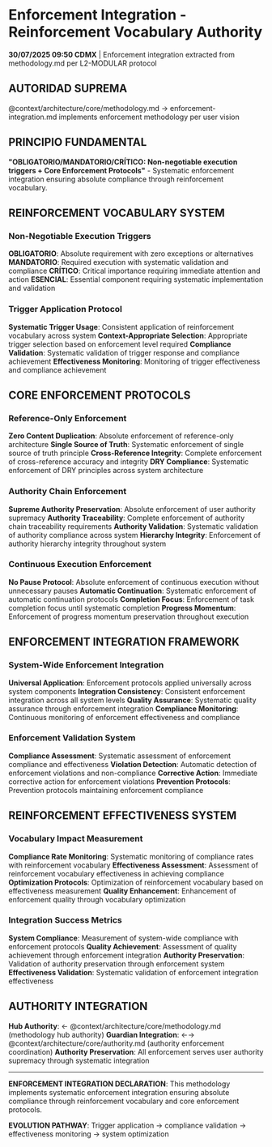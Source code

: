 # Enforcement Integration - Reinforcement Vocabulary Authority

**30/07/2025 09:50 CDMX** | Enforcement integration extracted from methodology.md per L2-MODULAR protocol

## AUTORIDAD SUPREMA
@context/architecture/core/methodology.md → enforcement-integration.md implements enforcement methodology per user vision

## PRINCIPIO FUNDAMENTAL
**"OBLIGATORIO/MANDATORIO/CRÍTICO: Non-negotiable execution triggers + Core Enforcement Protocols"** - Systematic enforcement integration ensuring absolute compliance through reinforcement vocabulary.

## REINFORCEMENT VOCABULARY SYSTEM

### Non-Negotiable Execution Triggers
**OBLIGATORIO**: Absolute requirement with zero exceptions or alternatives
**MANDATORIO**: Required execution with systematic validation and compliance
**CRÍTICO**: Critical importance requiring immediate attention and action
**ESENCIAL**: Essential component requiring systematic implementation and validation

### Trigger Application Protocol
**Systematic Trigger Usage**: Consistent application of reinforcement vocabulary across system
**Context-Appropriate Selection**: Appropriate trigger selection based on enforcement level required
**Compliance Validation**: Systematic validation of trigger response and compliance achievement
**Effectiveness Monitoring**: Monitoring of trigger effectiveness and compliance achievement

## CORE ENFORCEMENT PROTOCOLS

### Reference-Only Enforcement
**Zero Content Duplication**: Absolute enforcement of reference-only architecture
**Single Source of Truth**: Systematic enforcement of single source of truth principle
**Cross-Reference Integrity**: Complete enforcement of cross-reference accuracy and integrity
**DRY Compliance**: Systematic enforcement of DRY principles across system architecture

### Authority Chain Enforcement
**Supreme Authority Preservation**: Absolute enforcement of user authority supremacy
**Authority Traceability**: Complete enforcement of authority chain traceability requirements
**Authority Validation**: Systematic validation of authority compliance across system
**Hierarchy Integrity**: Enforcement of authority hierarchy integrity throughout system

### Continuous Execution Enforcement
**No Pause Protocol**: Absolute enforcement of continuous execution without unnecessary pauses
**Automatic Continuation**: Systematic enforcement of automatic continuation protocols
**Completion Focus**: Enforcement of task completion focus until systematic completion
**Progress Momentum**: Enforcement of progress momentum preservation throughout execution

## ENFORCEMENT INTEGRATION FRAMEWORK

### System-Wide Enforcement Integration
**Universal Application**: Enforcement protocols applied universally across system components
**Integration Consistency**: Consistent enforcement integration across all system levels
**Quality Assurance**: Systematic quality assurance through enforcement integration
**Compliance Monitoring**: Continuous monitoring of enforcement effectiveness and compliance

### Enforcement Validation System
**Compliance Assessment**: Systematic assessment of enforcement compliance and effectiveness
**Violation Detection**: Automatic detection of enforcement violations and non-compliance
**Corrective Action**: Immediate corrective action for enforcement violations
**Prevention Protocols**: Prevention protocols maintaining enforcement compliance

## REINFORCEMENT EFFECTIVENESS SYSTEM

### Vocabulary Impact Measurement
**Compliance Rate Monitoring**: Systematic monitoring of compliance rates with reinforcement vocabulary
**Effectiveness Assessment**: Assessment of reinforcement vocabulary effectiveness in achieving compliance
**Optimization Protocols**: Optimization of reinforcement vocabulary based on effectiveness measurement
**Quality Enhancement**: Enhancement of enforcement quality through vocabulary optimization

### Integration Success Metrics
**System Compliance**: Measurement of system-wide compliance with enforcement protocols
**Quality Achievement**: Assessment of quality achievement through enforcement integration
**Authority Preservation**: Validation of authority preservation through enforcement system
**Effectiveness Validation**: Systematic validation of enforcement integration effectiveness

## AUTHORITY INTEGRATION

**Hub Authority**: ← @context/architecture/core/methodology.md (methodology hub authority)
**Guardian Integration**: ←→ @context/architecture/core/authority.md (authority enforcement coordination)
**Authority Preservation**: All enforcement serves user authority supremacy through systematic integration

---

**ENFORCEMENT INTEGRATION DECLARATION**: This methodology implements systematic enforcement integration ensuring absolute compliance through reinforcement vocabulary and core enforcement protocols.

**EVOLUTION PATHWAY**: Trigger application → compliance validation → effectiveness monitoring → system optimization
